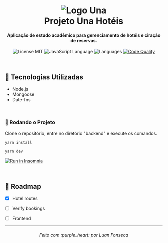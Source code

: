 <h1 align="center">
  <img alt="Logo Una" src="https://soualuno.una.br/wp-content/uploads/2018/08/Una-01.png" />   
  <br>
  Projeto Una Hotéis
</h1>

<h4 align="center">
  Aplicação de estudo acadêmico para gerenciamento de hotéis e ciração de reservas.
</h4>

<p align="center">
  <img alt="License MIT" src="https://img.shields.io/badge/license-MIT-green">
  
  <img alt="JavaScript Language" src="https://img.shields.io/badge/javascript-100%25-yellow">
  
  <img alt="Languages" src="https://img.shields.io/badge/languages-1-blue">
  
  <a href="https://app.codacy.com/manual/luanfonsecap/projeto-hotel/dashboard">
    <img alt="Code Quality" src="https://api.codacy.com/project/badge/Grade/5a59e8572f0f4199983ecf43746f58f2?isInternal=true">
  </a>
</p>

<br>

## :rocket: Tecnologias Utilizadas

- Node.js
- Mongoose
- Date-fns

<br>

### :dvd: Rodando o Projeto

Clone o repositório, entre no diretório "backend" e execute os comandos.
```javascript
yarn install 

yarn dev 
```

<a href="https://insomnia.rest/run/?label=Projeto%20Hotel&uri=https%3A%2F%2Fraw.githubusercontent.com%2Fluanfonsecap%2Fprojeto-hotel%2Fmaster%2Fprojeto-hotel-insomnia.json" target="_blank"><img src="https://insomnia.rest/images/run.svg" alt="Run in Insomnia"></a>

<br>

## :truck: Roadmap

- [X] Hotel routes
- [ ] Verify bookings
- [ ] Frontend


---
<h6 align="center">
	Feito com :purple_heart: por Luan Fonseca
</h6>
